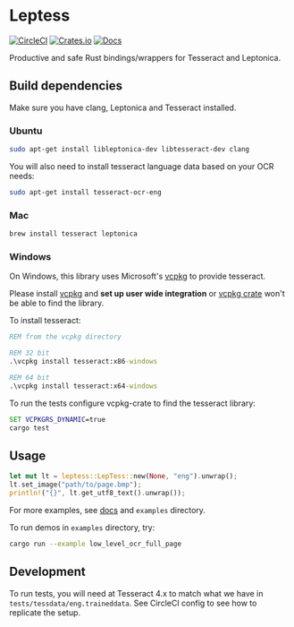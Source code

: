 # Leptess

[![CircleCI](https://circleci.com/gh/houqp/leptess.svg?style=svg)](https://circleci.com/gh/houqp/leptess)
[![Crates.io](https://img.shields.io/crates/v/leptess.svg)](https://crates.io/crates/leptess)
[![Docs](https://img.shields.io/badge/rust-docs-blue.svg)](https://houqp.github.io/leptess/leptess/index.html)

Productive and safe Rust bindings/wrappers for Tesseract and Leptonica.

## Build dependencies

Make sure you have clang, Leptonica and Tesseract installed.

### Ubuntu

```bash
sudo apt-get install libleptonica-dev libtesseract-dev clang
```

You will also need to install tesseract language data based on your OCR needs:

```bash
sudo apt-get install tesseract-ocr-eng
```

### Mac

```bash
brew install tesseract leptonica
```

### Windows

On Windows, this library uses Microsoft's [vcpkg](https://github.com/microsoft/vcpkg) to provide tesseract.

Please install [vcpkg](https://github.com/microsoft/vcpkg) and **set up user wide integration** or [vcpkg crate](https://crates.io/crates/vcpkg) won't be able to find the library.

To install tesseract:

```cmd
REM from the vcpkg directory

REM 32 bit
.\vcpkg install tesseract:x86-windows

REM 64 bit
.\vcpkg install tesseract:x64-windows
```

To run the tests configure vcpkg-crate to find the tesseract library:

```cmd
SET VCPKGRS_DYNAMIC=true
cargo test
```

## Usage

```rust
let mut lt = leptess::LepTess::new(None, "eng").unwrap();
lt.set_image("path/to/page.bmp");
println!("{}", lt.get_utf8_text().unwrap());
```

For more examples, see [docs](https://houqp.github.io/leptess/leptess/index.html) and `examples` directory.

To run demos in `examples` directory, try:

```bash
cargo run --example low_level_ocr_full_page
```

## Development

To run tests, you will need at Tesseract 4.x to match what we have in
`tests/tessdata/eng.traineddata`. See CircleCI config to see how to replicate
the setup.
